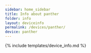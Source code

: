 ```yaml
---
sidebar: home_sidebar
title: Info about panther
folder: info
layout: deviceinfo
permalink: /devices/panther/
device: panther
---
```

{% include templates/device_info.md %}
